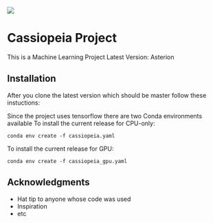 [![](https://i.imgur.com/1U9te27.png)](#)

# Cassiopeia Project

This is a Machine Learning Project
Latest Version: Asterion

## Installation

After you clone the latest version which should be master follow these instuctions:

Since the project uses tensorflow there are two Conda environments available
To install the current release for CPU-only:

```
conda env create -f cassiopeia.yaml
```
To install the current release for GPU:
```
conda env create -f cassiopeia_gpu.yaml
```

## Acknowledgments

* Hat tip to anyone whose code was used
* Inspiration
* etc
